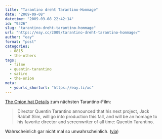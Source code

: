 ```yaml
---
title: "Tarantino dreht Tarantino-Hommage"
date: "2009-09-08"
datetime: "2009-09-08 22:42:14"
id: "9326"
slug: "tarantino-dreht-tarantino-hommage"
url: "https://eay.cc/2009/tarantino-dreht-tarantino-hommage/"
author: "eay"
format: "post"
categories:
  - 0815
  - the-others
tags:
  - filme
  - quentin-tarantino
  - satire
  - the-onion
meta:
  - yourls_shorturl: "https://eay.li/xc"
---
```


[The Onion hat Details](http://www.theonion.com/content/news/next_tarantino_movie_an_homage_to) zum nächsten Tarantino-Film:

> Director Quentin Tarantino announced that his next project, Jack Rabbit Slim, will go into production this fall, and will be an homage to his favorite director and screenwriter of all time: Quentin Tarantino.

Wahrscheinlich gar nicht mal so unwahrscheinlich. ([via](http://twitter.com/AndiH/status/3846221486))
